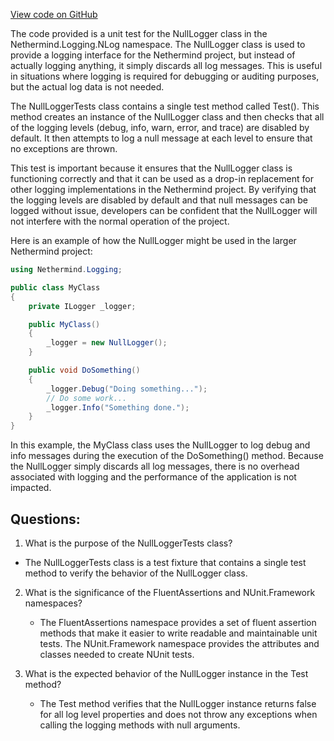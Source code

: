 [View code on GitHub](https://github.com/nethermindeth/nethermind/Nethermind.Logging.NLog.Test/NullLoggerTests.cs)

The code provided is a unit test for the NullLogger class in the Nethermind.Logging.NLog namespace. The NullLogger class is used to provide a logging interface for the Nethermind project, but instead of actually logging anything, it simply discards all log messages. This is useful in situations where logging is required for debugging or auditing purposes, but the actual log data is not needed.

The NullLoggerTests class contains a single test method called Test(). This method creates an instance of the NullLogger class and then checks that all of the logging levels (debug, info, warn, error, and trace) are disabled by default. It then attempts to log a null message at each level to ensure that no exceptions are thrown.

This test is important because it ensures that the NullLogger class is functioning correctly and that it can be used as a drop-in replacement for other logging implementations in the Nethermind project. By verifying that the logging levels are disabled by default and that null messages can be logged without issue, developers can be confident that the NullLogger will not interfere with the normal operation of the project.

Here is an example of how the NullLogger might be used in the larger Nethermind project:

```csharp
using Nethermind.Logging;

public class MyClass
{
    private ILogger _logger;

    public MyClass()
    {
        _logger = new NullLogger();
    }

    public void DoSomething()
    {
        _logger.Debug("Doing something...");
        // Do some work...
        _logger.Info("Something done.");
    }
}
```

In this example, the MyClass class uses the NullLogger to log debug and info messages during the execution of the DoSomething() method. Because the NullLogger simply discards all log messages, there is no overhead associated with logging and the performance of the application is not impacted.
## Questions: 
 1. What is the purpose of the NullLoggerTests class?
   - The NullLoggerTests class is a test fixture that contains a single test method to verify the behavior of the NullLogger class.

2. What is the significance of the FluentAssertions and NUnit.Framework namespaces?
   - The FluentAssertions namespace provides a set of fluent assertion methods that make it easier to write readable and maintainable unit tests. The NUnit.Framework namespace provides the attributes and classes needed to create NUnit tests.

3. What is the expected behavior of the NullLogger instance in the Test method?
   - The Test method verifies that the NullLogger instance returns false for all log level properties and does not throw any exceptions when calling the logging methods with null arguments.